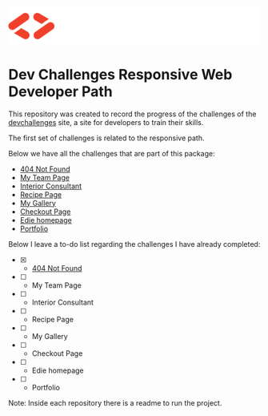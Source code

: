 <p align="center">
  <img src=".github/docs/images/dev-challenges-logo.svg" witdh="350">
</p>

# Dev Challenges Responsive Web Developer Path

This repository was created to record the progress of the challenges of the [devchallenges](https://devchallenges.io/) site, a site for developers to train their skills.

The first set of challenges is related to the responsive path.

Below we have all the challenges that are part of this package:

* [404 Not Found](https://devchallenges.io/challenges/wBunSb7FPrIepJZAg0sY)
* [My Team Page](https://devchallenges.io/challenges/hhmesazsqgKXrTkYkt0U)
* [Interior Consultant](https://devchallenges.io/challenges/Jymh2b2FyebRTUljkNcb)
* [Recipe Page](https://devchallenges.io/challenges/OEKdUZ6xs0h99C38XVht)
* [My Gallery](https://devchallenges.io/challenges/gcbWLxG6wdennelX7b8I)
* [Checkout Page](https://devchallenges.io/challenges/0J1NxxGhOUYVqihwegfO)
* [Edie homepage](https://devchallenges.io/challenges/xobQBuf8zWWmiYMIAZe0)
* [Portfolio](https://devchallenges.io/challenges/5ZnOYsSXM24JWnCsNFlt)


Below I leave a to-do list regarding the challenges I have already completed:
* [X] - [404 Not Found](https://github.com/lzhudson/dev-challenges-responsive-web-developer-path/tree/master/404-not-found)
* [ ] - My Team Page
* [ ] - Interior Consultant
* [ ] - Recipe Page
* [ ] - My Gallery
* [ ] - Checkout Page
* [ ] - Edie homepage
* [ ] - Portfolio

Note: Inside each repository there is a readme to run the project.
